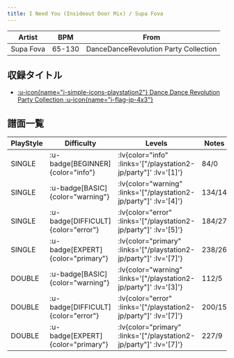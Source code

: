 ```yaml
---
title: I Need You (Insideout Door Mix) / Supa Fova
---
```


|Artist|BPM|From|
|------|---|----|
|Supa Fova|65-130|DanceDanceRevolution Party Collection|

## 収録タイトル

- [ :u-icon{name="i-simple-icons-playstation2"} Dance Dance Revolution Party Collection :u-icon{name="i-flag-jp-4x3"} ](/playstation2-jp/party)

## 譜面一覧

|PlayStyle|Difficulty|Levels|Notes|Movie|
|---------|----------|------|-----|-----|
|SINGLE| :u-badge[BEGINNER]{color="info"} | :lv{color="info" :links='["/playstation2-jp/party"]' :lv='[1]'} |84/0||
|SINGLE| :u-badge[BASIC]{color="warning"} | :lv{color="warning" :links='["/playstation2-jp/party"]' :lv='[4]'} |134/14||
|SINGLE| :u-badge[DIFFICULT]{color="error"} | :lv{color="error" :links='["/playstation2-jp/party"]' :lv='[5]'} |184/27||
|SINGLE| :u-badge[EXPERT]{color="primary"} | :lv{color="primary" :links='["/playstation2-jp/party"]' :lv='[7]'} |238/26||
|DOUBLE| :u-badge[BASIC]{color="warning"} | :lv{color="warning" :links='["/playstation2-jp/party"]' :lv='[3]'} |112/5||
|DOUBLE| :u-badge[DIFFICULT]{color="error"} | :lv{color="error" :links='["/playstation2-jp/party"]' :lv='[7]'} |200/15||
|DOUBLE| :u-badge[EXPERT]{color="primary"} | :lv{color="primary" :links='["/playstation2-jp/party"]' :lv='[7]'} |227/9||
